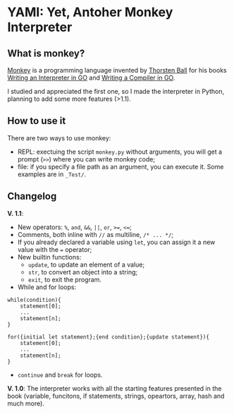 # YAMI: Yet, Antoher Monkey Interpreter

## What is monkey?

[Monkey](https://monkeylang.org) is a programming language invented by [Thorsten Ball](https://thorstenball.com) for his books [Writing an Interpreter in GO](https://interpreterbook.com) and [Writing a Compiler in GO](https://compilerbook.com).

I studied and appreciated the first one, so I made the interpreter in Python, planning to add some more features (>1.1). 

## How to use it

There are two ways to use monkey:
- REPL: exectuing the script `monkey.py` without arguments, you will get a prompt (`>>`) where you can write monkey code;
- file: if you specify a file path as an argument, you can execute it. Some examples are in `_Test/`.

## Changelog

**V. 1.1**: 
- New operators: `%`, `and`, `&&`, `||`, `or`, `>=`, `<=`;
- Comments, both inline with `//` as multiline, `/* ... */`;
- If you already declared a variable using `let`, you can assign it a new value with the `=` operator;
- New builtin functions: 
    - `update`, to update an element of a value;
    - `str`, to convert an object into a string;
    - `exit`, to exit the program.
- While and for loops:
```
while(condition){
    statement[0];
    ...
    statement[n];
}

for({initial let statement};{end condition};{update statement}){
    statement[0];
    ...
    statement[n];
}
```
- `continue` and `break` for loops.

**V. 1.0**: The interpreter works with all the starting features presented in the book (variable, funcitons, if statements, strings, opeartors, array, hash and much more). 